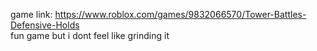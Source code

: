 game link: https://www.roblox.com/games/9832066570/Tower-Battles-Defensive-Holds \
fun game but i dont feel like grinding it
